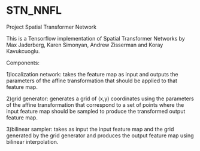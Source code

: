 # STN_NNFL
Project
Spatial Transformer Network

This is a Tensorflow implementation of Spatial Transformer Networks by Max Jaderberg, Karen Simonyan, Andrew Zisserman and Koray Kavukcuoglu.

Components:

1)localization network: takes the feature map as input and outputs the parameters of the affine transformation that should be applied to that feature map.

2)grid generator: generates a grid of (x,y) coordinates using the parameters of the affine transformation that correspond to a set of points where the input feature map should be sampled to produce the transformed output feature map.

3)bilinear sampler: takes as input the input feature map and the grid generated by the grid generator and produces the output feature map using bilinear interpolation.
